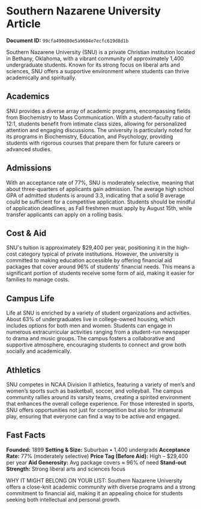 # Southern Nazarene University Article

**Document ID:** `99cfa490d80e5a9604e7ecfc619d8d1b`

Southern Nazarene University (SNU) is a private Christian institution located in Bethany, Oklahoma, with a vibrant community of approximately 1,400 undergraduate students. Known for its strong focus on liberal arts and sciences, SNU offers a supportive environment where students can thrive academically and spiritually.

## Academics
SNU provides a diverse array of academic programs, encompassing fields from Biochemistry to Mass Communication. With a student-faculty ratio of 12:1, students benefit from intimate class sizes, allowing for personalized attention and engaging discussions. The university is particularly noted for its programs in Biochemistry, Education, and Psychology, providing students with rigorous courses that prepare them for future careers or advanced studies.

## Admissions
With an acceptance rate of 77%, SNU is moderately selective, meaning that about three-quarters of applicants gain admission. The average high school GPA of admitted students is around 3.3, indicating that a solid B average could be sufficient for a competitive application. Students should be mindful of application deadlines, as Fall freshmen must apply by August 15th, while transfer applicants can apply on a rolling basis.

## Cost & Aid
SNU's tuition is approximately $29,400 per year, positioning it in the high-cost category typical of private institutions. However, the university is committed to making education accessible by offering financial aid packages that cover around 96% of students' financial needs. This means a significant portion of students receive some form of aid, making it easier for families to manage costs.

## Campus Life
Life at SNU is enriched by a variety of student organizations and activities. About 63% of undergraduates live in college-owned housing, which includes options for both men and women. Students can engage in numerous extracurricular activities ranging from a student-run newspaper to drama and music groups. The campus fosters a collaborative and supportive atmosphere, encouraging students to connect and grow both socially and academically.

## Athletics
SNU competes in NCAA Division II athletics, featuring a variety of men’s and women’s sports such as basketball, soccer, and volleyball. The campus community rallies around its varsity teams, creating a spirited environment that enhances the overall college experience. For those interested in sports, SNU offers opportunities not just for competition but also for intramural play, ensuring that everyone can find a way to be active and engaged.

## Fast Facts
**Founded:** 1899
**Setting & Size:** Suburban • 1,400 undergrads
**Acceptance Rate:** 77% (moderately selective)
**Price Tag (Before Aid):** High – $29,400 per year
**Aid Generosity:** Avg package covers ≈ 96% of need
**Stand-out Strength:** Strong liberal arts and sciences focus

WHY IT MIGHT BELONG ON YOUR LIST: Southern Nazarene University offers a close-knit academic community with diverse programs and a strong commitment to financial aid, making it an appealing choice for students seeking both intellectual and personal growth.
